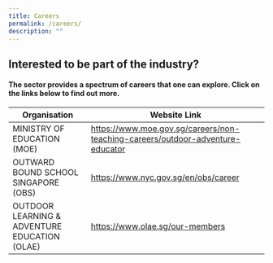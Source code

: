 ```yaml
---
title: Careers
permalink: /careers/
description: ""
---
```

## Interested to be part of the industry?
#### The sector provides a spectrum of careers that one can explore. Click on the links below to find out more.





| Organisation | Website Link |
| -------- | -------- |
| MINISTRY OF EDUCATION (MOE) | https://www.moe.gov.sg/careers/non-teaching-careers/outdoor-adventure-educator | 
|OUTWARD BOUND SCHOOL SINGAPORE (OBS) | https://www.nyc.gov.sg/en/obs/career |
| OUTDOOR LEARNING & ADVENTURE EDUCATION (OLAE) | https://www.olae.sg/our-members |